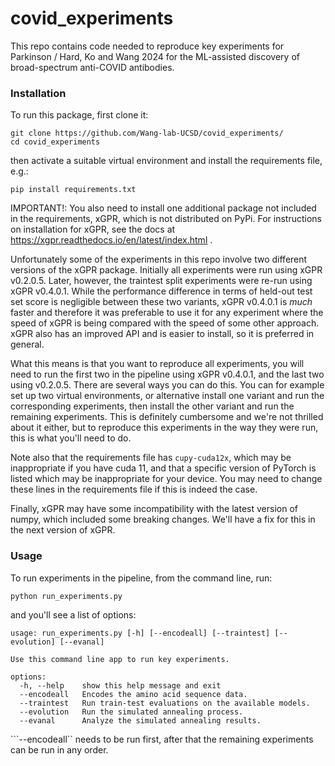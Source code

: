 # covid_experiments

This repo contains code needed to reproduce key experiments for Parkinson / Hard, Ko and Wang 2024 for the ML-assisted discovery of broad-spectrum anti-COVID antibodies.

### Installation

To run this package, first clone it:
```
git clone https://github.com/Wang-lab-UCSD/covid_experiments/
cd covid_experiments
```

then activate a suitable virtual environment and install the requirements file, e.g.:
```
pip install requirements.txt
```
IMPORTANT!: You also need to install one additional package not included in the requirements,
xGPR, which is not distributed on PyPi. For instructions on installation for xGPR, see the docs at
https://xgpr.readthedocs.io/en/latest/index.html .

Unfortunately some of the experiments in this repo involve two different versions of the xGPR
package. Initially all experiments were run using xGPR v0.2.0.5. Later, however, the traintest split
experiments were re-run using xGPR v0.4.0.1. While the performance difference in terms of held-out
test set score is negligible between these two variants, xGPR v0.4.0.1 is *much* faster and therefore
it was preferable to use it for any experiment where the speed of xGPR is being compared with the
speed of some other approach. xGPR also has an improved API and is easier to install, so it is
preferred in general.

What this means is that you want to reproduce all experiments, you will need to run the first two
in the pipeline using xGPR v0.4.0.1, and the last two using v0.2.0.5. There are several ways you can
do this. You can for example set up two virtual environments, or alternative install one variant and
run the corresponding experiments, then install the other variant and run the remaining experiments.
This is definitely cumbersome and we're not thrilled about it either, but to reproduce this experiments in
the way they were run, this is what you'll need to do.

Note also that the requirements file has ```cupy-cuda12x```, which may be inappropriate if you
have cuda 11, and that a specific version of PyTorch is listed which may be inappropriate for
your device. You may need to change these lines in the requirements file if this is indeed the
case.

Finally, xGPR may have some incompatibility with the latest version of numpy, which included some
breaking changes. We'll have a fix for this in the next version of xGPR.

### Usage

To run experiments in the pipeline, from the command line, run:
```
python run_experiments.py
```

and you'll see a list of options:
```
usage: run_experiments.py [-h] [--encodeall] [--traintest] [--evolution] [--evanal]              
                                                                                                                
Use this command line app to run key experiments.

options:
  -h, --help    show this help message and exit
  --encodeall   Encodes the amino acid sequence data.
  --traintest   Run train-test evaluations on the available models.
  --evolution   Run the simulated annealing process.
  --evanal      Analyze the simulated annealing results.
```

```--encodeall`` needs to be run first, after that the remaining experiments can be run in any order.
